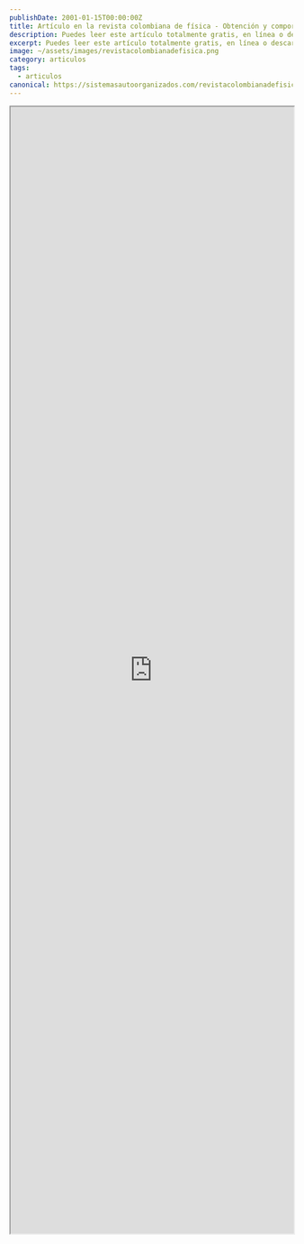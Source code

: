 ```yaml
---
publishDate: 2001-01-15T00:00:00Z
title: Artículo en la revista colombiana de física - Obtención y comportamiento del electrodo de titanio en una celda fotovoltaica.
description: Puedes leer este artículo totalmente gratis, en línea o descargarlo..
excerpt: Puedes leer este artículo totalmente gratis, en línea o descargarlo..
image: ~/assets/images/revistacolombianadefisica.png
category: articulos
tags:
  - articulos
canonical: https://sistemasautoorganizados.com/revistacolombianadefisica
---
```

<iframe src="https://drive.google.com/file/d/1fFwqDoDi6J6JLgpxrwPKDTL79OPW_LSX/preview" width="100%" height="2000px" ></iframe>
